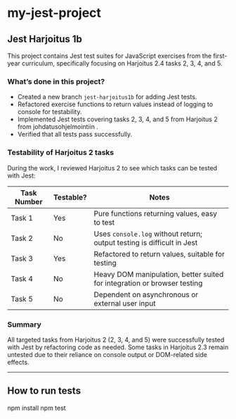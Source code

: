 # my-jest-project

## Jest Harjoitus 1b

This project contains Jest test suites for JavaScript exercises from the first-year curriculum, specifically focusing on Harjoitus 2.4 tasks 2, 3, 4, and 5.

### What’s done in this project?

- Created a new branch `jest-harjoitus1b` for adding Jest tests.
- Refactored exercise functions to return values instead of logging to console for testability.
- Implemented Jest tests covering tasks 2, 3, 4, and 5 from Harjoitus 2 from johdatusohjelmointiin .
- Verified that all tests pass successfully.

### Testability of Harjoitus 2 tasks

During the work, I reviewed Harjoitus 2 to see which tasks can be tested with Jest:

| Task Number | Testable? | Notes                                             |
|-------------|-----------|--------------------------------------------------|
| Task 1      | Yes       | Pure functions returning values, easy to test    |
| Task 2      | No        | Uses `console.log` without return; output testing is difficult in Jest |
| Task 3      | Yes       | Refactored to return values, suitable for testing|
| Task 4      | No        | Heavy DOM manipulation, better suited for integration or browser testing |
| Task 5      | No        | Dependent on asynchronous or external user input |

### Summary

All targeted tasks from Harjoitus 2 (2, 3, 4, and 5) were successfully tested with Jest by refactoring code as needed. Some tasks in Harjoitus 2.3 remain untested due to their reliance on console output or DOM-related side effects.

---

## How to run tests

npm install
npm test
